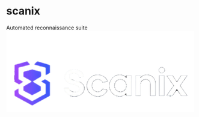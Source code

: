 # scanix
Automated reconnaissance suite
<img src="https://github.com/karthikparambil/scanix/blob/main/assets/images/scanix-bgrm.png" width="500" alt="Project Logo">

